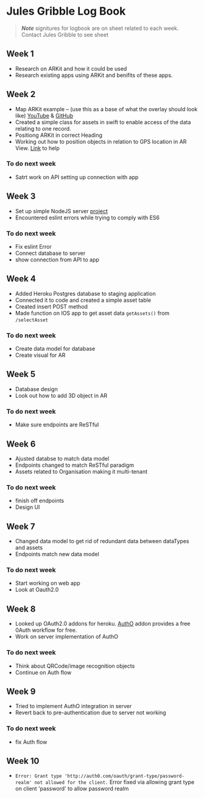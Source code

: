#  Jules Gribble Log Book
> ***Note*** signitures for logbook are on sheet related to each week. Contact Jules Gribble to see sheet
## Week 1
- Research on ARKit and how it could be used
- Research existing apps using ARKit and benifits of these apps.
## Week 2
- Map ARKit example – (use this as a base of what the overlay should look like) [YouTube](https://www.youtube.com/watch?v=6Lo0Z7CkMWw) & [GitHub](https://github.com/ProjectDent/ARKit-CoreLocation/blob/master/ARKit%2BCoreLocation/ViewController.swift)
- Created a simple class for assets in swift to enable access of the data relating to one record.
- Positiong ARKit in correct Heading
- Working out how to position objects in relation to GPS location in AR View. [Link](https://www.raywenderlich.com/146436/augmented-reality-ios-tutorial-location-based-2 ) to help
### To do next week
- Satrt work on API setting up connection with app

## Week 3
- Set up simple NodeJS server [project](https://github.com/jagribble/AssetServer)
- Encountered eslint errors while trying to comply with ES6
### To do next week
- Fix eslint Error 
- Connect database to server
- show connection from API to app

## Week 4
- Added Heroku Postgres database to staging application
- Connected it to code and created a simple asset table
- Created insert POST method
- Made function on IOS app to get asset data `getAssets()` from `/selectAsset`
### To do next week
- Create data model for database
- Create visual for AR

## Week 5
- Database design
- Look out how to add 3D object in AR
### To do next week
- Make sure endpoints are ReSTful

## Week 6 
- Ajusted databse to match data model
- Endpoints changed to match ReSTful paradigm
- Assets related to Organisation making it multi-tenant
### To do next week
- finish off endpoints
- Design UI

## Week 7 
- Changed data model to get rid of redundant data between dataTypes and assets
- Endpoints match new data model
### To do next week 
- Start working on web app
- Look at Oauth2.0

## Week 8 
- Looked up OAuth2.0 addons for heroku. [AuthO](https://elements.heroku.com/addons/auth0) addon provides a free 0Auth workflow for free.
- Work on server implementation of AuthO

### To do next week
- Think about QRCode/image recognition objects
- Continue on Auth flow

## Week 9 
- Tried to implement AuthO integration in server
- Revert back to pre-authentication due to server not working

### To do next week
- fix Auth flow


## Week 10
- `Error: Grant type 'http://auth0.com/oauth/grant-type/password-realm' not allowed for the client.` Error fixed via allowing grant type on client 'password' to allow password realm
